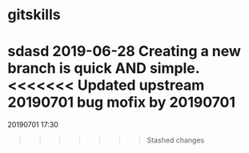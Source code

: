 # gitskills
sdasd
2019-06-28
Creating a new branch is quick AND simple.
<<<<<<< Updated upstream
20190701
bug mofix by 20190701
=======
20190701 17:30
>>>>>>> Stashed changes

